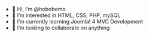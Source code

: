- 👋 Hi, I’m @hobobemo
- 👀 I’m interested in HTML, CSS, PHP, mySQL
- 🌱 I’m currently learning Joomla! 4 MVC Development
- 💞️ I’m looking to collaborate on anything

<!---
hobobemo/hobobemo is a ✨ special ✨ repository because its `README.md` (this file) appears on your GitHub profile.
You can click the Preview link to take a look at your changes.
--->
